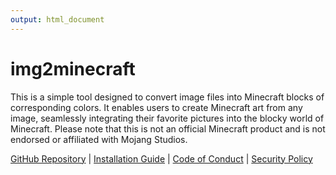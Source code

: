 ```yaml
---
output: html_document
---
```


# img2minecraft

This is a simple tool designed to convert image files into Minecraft blocks of corresponding colors. 
It enables users to create Minecraft art from any image, seamlessly integrating their favorite pictures into the blocky world of Minecraft. 
Please note that this is not an official Minecraft product and is not endorsed or affiliated with Mojang Studios.

[GitHub Repository](https://github.com/elderguardian/img2minecraft) | [Installation Guide](DEPLOYMENT) | [Code of Conduct](CODE_OF_CONDUCT) | [Security Policy](SECURITY)
